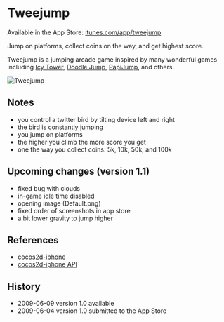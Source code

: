 # Tweejump

Available in the App Store: [itunes.com/app/tweejump](http://itunes.com/app/tweejump)

Jump on platforms, collect coins on the way, and get highest score.

Tweejump is a jumping arcade game inspired by many wonderful games including [Icy Tower][1], [Doodle Jump][2], [PapiJump][3], and others.

[1]: http://www.freelunchdesign.com/games.php?id=6
[2]: http://linktoapp.com/Doodle+Jump
[3]: http://linktoapp.com/PapiJump

![Tweejump](http://tweejump.com/tweejump-1.jpg)

## Notes

- you control a twitter bird by tilting device left and right
- the bird is constantly jumping
- you jump on platforms
- the higher you climb the more score you get
- one the way you collect coins: 5k, 10k, 50k, and 100k

## Upcoming changes (version 1.1)

- fixed bug with clouds
- in-game idle time disabled
- opening image (Default.png)
- fixed order of screenshots in app store
- a bit lower gravity to jump higher

## References

- [cocos2d-iphone](http://code.google.com/p/cocos2d-iphone/)
- [cocos2d-iphone API](http://www.sapusmedia.com/cocos2d-iphone-api-doc/)

## History

- 2009-06-09 version 1.0 available
- 2009-06-04 version 1.0 submitted to the App Store

